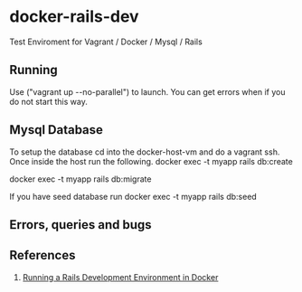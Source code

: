 # docker-rails-dev
Test Enviroment for Vagrant / Docker / Mysql / Rails

## Running
Use ("vagrant up --no-parallel") to launch. You can get errors when if you do not start this way. 

## Mysql Database 
To setup the database cd into the docker-host-vm and do a vagrant ssh. Once inside the host run the following.
docker exec -t myapp rails db:create

docker exec -t myapp rails db:migrate

If you have seed database run
docker exec -t myapp rails db:seed

## Errors, queries and bugs

## References
1. [Running a Rails Development Environment in Docker](https://blog.codeship.com/running-rails-development-environment-docker/)
